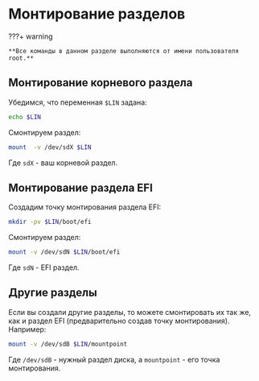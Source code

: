 # Монтирование разделов

???+ warning

    **Все команды в данном разделе выполняются от имени пользователя root.**

## Монтирование корневого раздела

Убедимся, что переменная `$LIN` задана:

```bash
echo $LIN
```

Смонтируем раздел:

```bash
mount  -v /dev/sdX $LIN
```

Где `sdX` - ваш корневой раздел.

## Монтирование раздела EFI

Создадим точку монтирования раздела EFI:

```bash
mkdir -pv $LIN/boot/efi
```

Смонтируем раздел:

```bash
mount -v /dev/sdN $LIN/boot/efi
```

Где `sdN` - EFI раздел.

## Другие разделы

Если вы создали другие разделы, то можете смонтировать их так же, как и раздел EFI (предварительно создав точку монтирования). Например:

```bash
mount -v /dev/sdB $LIN/mountpoint
```

Где `/dev/sdB` - нужный раздел диска, а `mountpoint` - его точка монтирования.

